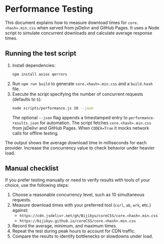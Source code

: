 # Performance Testing

This document explains how to measure download times for `core.<hash>.min.css` when served from jsDelivr and GitHub Pages. It uses a Node script to simulate concurrent downloads and calculate average response times.

## Running the test script

1. Install dependencies:
   ```bash
   npm install axios qerrors
   ```
2. Run `npm run build` to generate `core.<hash>.min.css` and a `build.hash` file.
3. Execute the script specifying the number of concurrent requests (defaults to `5`):
   ```bash
   node scripts/performance.js 10 --json
   ```
   The optional `--json` flag appends a timestamped entry to `performance-results.json` for automation. The script fetches `core.<hash>.min.css` from jsDelivr and GitHub Pages. When `CODEX=True` it mocks network calls for offline testing.

The output shows the average download time in milliseconds for each provider. Increase the concurrency value to check behavior under heavier load.

## Manual checklist

If you prefer testing manually or need to verify results with tools of your choice, use the following steps:

1. Choose a reasonable concurrency level, such as 10 simultaneous requests.
2. Measure download times with your preferred tool (`curl`, `ab`, `wrk`, etc.) against:
   - `https://cdn.jsdelivr.net/gh/Bijikyu/coreCSS/core.<hash>.min.css`
   - `https://bijikyu.github.io/coreCSS/core.<hash>.min.css`
3. Record the average, minimum, and maximum times.
4. Repeat the test during peak hours to account for CDN traffic.
5. Compare the results to identify bottlenecks or slowdowns under load.
